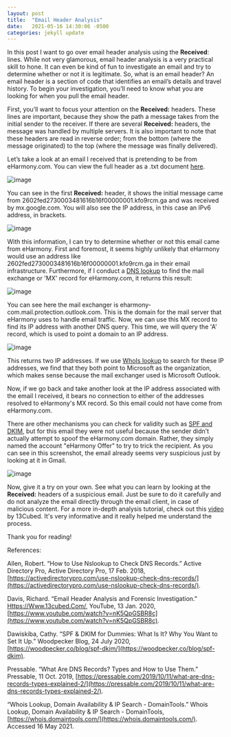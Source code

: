 ```yaml
---
layout: post
title:  "Email Header Analysis"
date:   2021-05-16 14:30:06 -0500
categories: jekyll update
---
```

In this post I want to go over email header analysis using the **Received**: lines. While not very glamorous, email header analysis is a very practical skill to hone. It can even be kind of fun to investigate an email and try to determine whether or not it is legitimate. So, what is an email header? An email header is a section of code that identifies an email’s details and travel history. To begin your investigation, you’ll need to know what you are looking for when you pull the email header. 

First, you’ll want to focus your attention on the **Received:** headers. These lines are important, because they show the path a message takes from the initial sender to the receiver. If there are several **Received:** headers, the message was handled by multiple servers. It is also important to note that these headers are read in reverse order; from the bottom (where the message originated) to the top (where the message was finally delivered). 

Let’s take a look at an email I received that is pretending to be from eHarmony.com. You can view the full header as a .txt document [here](https://raw.githubusercontent.com/Robinscyberblog/robinscyberblog.github.io/master/Untitled%20document.txt). 

![image](https://user-images.githubusercontent.com/84248865/120083986-37459f80-c092-11eb-8505-f3219c69ee77.png)

You can see in the first **Received:** header, it shows the initial message came from 2602fed2730003481616b16f00000001.kfo9rcm.ga and was received by mx.google.com. You will also see the IP address, in this case an IPv6 address, in brackets. 

![image](https://user-images.githubusercontent.com/84248865/120119554-f3b86780-c15d-11eb-8252-6ff6452526c8.png)

With this information, I can try to determine whether or not this email came from eHarmony. First and foremost, it seems highly unlikely that eHarmony would use an address like 2602fed2730003481616b16f00000001.kfo9rcm.ga in their email infrastructure. Furthermore, if I conduct a [DNS lookup](https://activedirectorypro.com/use-nslookup-check-dns-records/) to find the mail exchange or 'MX' record for eHarmony.com, it returns this result:

![image](https://user-images.githubusercontent.com/84248865/120120183-4e9f8e00-c161-11eb-9a3b-69126f58353e.png)

You can see here the mail exchanger is eharmony-com.mail.protection.outlook.com. This is the domain for the mail server that eHarmony uses to handle email traffic. Now, we can use this MX record to find its IP address with another DNS query. This time, we will query the 'A' record, which is used to point a domain to an IP address. 

![image](https://user-images.githubusercontent.com/84248865/120120214-7989e200-c161-11eb-8c42-e236f8c57698.png)

This returns two IP addresses. If we use [WhoIs lookup](https://whois.domaintools.com/) to search for these IP addresses, we find that they both point to Microsoft as the organization, which makes sense because the mail exchanger used is Microsoft Outlook. 

Now, if we go back and take another look at the IP address associated with the email I received, it bears no connection to either of the addresses resolved to eHarmony's MX record. So this email could not have come from eHarmony.com.

There are other mechanisms you can check for validity such as [SPF and DKIM](https://woodpecker.co/blog/spf-dkim/), but for this email they were not useful because the sender didn’t actually attempt to spoof the eHarmony.com domain. Rather, they simply named the account "eHarmony Offer" to try to trick the recipient. As you can see in this screenshot, the email already seems very suspicious just by looking at it in Gmail. 

![image](https://user-images.githubusercontent.com/84248865/120082735-34df4780-c08a-11eb-9cfc-9b57a7bf3748.png)

Now, give it a try on your own. See what you can learn by looking at the **Received:** headers of a suspicious email. Just be sure to do it carefully and do not analyze the email directly through the email client, in case of malicious content. For a more in-depth analysis tutorial, check out this [video](https://www.youtube.com/watch?v=nK5QpGSBR8c) by 13Cubed. It's very informative and it really helped me understand the process.

Thank you for reading!

References:

Allen, Robert. “How to Use Nslookup to Check DNS Records.” Active Directory Pro, Active Directory Pro, 17 Feb. 2018, [https://activedirectorypro.com/use-nslookup-check-dns-records/](https://activedirectorypro.com/use-nslookup-check-dns-records/).

Davis, Richard. “Email Header Analysis and Forensic Investigation.” [Https://Www.13cubed.Com/](Https://Www.13cubed.Com/), YouTube, 13 Jan. 2020, [https://www.youtube.com/watch?v=nK5QpGSBR8c](https://www.youtube.com/watch?v=nK5QpGSBR8c).

Dawiskiba, Cathy. “SPF & DKIM for Dummies: What Is It? Why You Want to Set It Up.” Woodpecker Blog, 24 July 2020, [https://woodpecker.co/blog/spf-dkim/](https://woodpecker.co/blog/spf-dkim).

Pressable. “What Are DNS Records? Types and How to Use Them.” Pressable, 11 Oct. 2019, [https://pressable.com/2019/10/11/what-are-dns-records-types-explained-2/](https://pressable.com/2019/10/11/what-are-dns-records-types-explained-2/).

“Whois Lookup, Domain Availability & IP Search - DomainTools.” Whois Lookup, Domain Availability & IP Search - DomainTools, [https://whois.domaintools.com/](https://whois.domaintools.com/). Accessed 16 May 2021.

